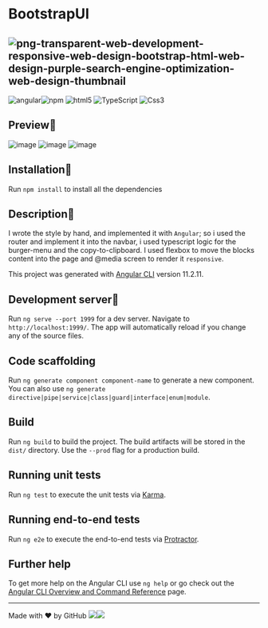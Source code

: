 # BootstrapUI
## ![png-transparent-web-development-responsive-web-design-bootstrap-html-web-design-purple-search-engine-optimization-web-design-thumbnail](https://user-images.githubusercontent.com/45575898/129549226-4d7c7e10-5a87-42f6-8e44-1328616c58c4.png)

  <img alt="angular" src="https://img.shields.io/badge/-Angular-DD0031?style=flat-square&logo=angular&logoColor=white" /><img alt="npm" src="https://img.shields.io/badge/-NPM-CB3837?style=flat-square&logo=npm&logoColor=white" />
  <img alt="html5" src="https://img.shields.io/badge/-HTML5-E34F26?style=flat-square&logo=html5&logoColor=white" />
  <img alt="TypeScript" src="https://img.shields.io/badge/-TypeScript-007ACC?style=flat-square&logo=typescript&logoColor=white" />
  <img alt="Css3" src="https://img.shields.io/badge/-CSS3-00FF00?style=flat-square&logo=css3&logoColor=white" />

## Preview📌
![image](https://user-images.githubusercontent.com/45575898/129449641-a4b60e47-7e50-4912-bcde-331fddd8dc65.png)
![image](https://user-images.githubusercontent.com/45575898/129449673-ce25132e-eb4a-472d-9970-9aaa78e7c2fc.png)
![image](https://user-images.githubusercontent.com/45575898/129449690-656a1f9e-a0ca-414f-9568-59129f16869f.png)

## Installation📌
Run `npm install` to install all the dependencies

## Description📌
I wrote the style by hand, and implemented it with `Angular`; so i used the router and implement it into the navbar, i used typescript logic for the burger-menu and the copy-to-clipboard.
I used flexbox to move the blocks content into the page and @media screen to render it `responsive`.

This project was generated with [Angular CLI](https://github.com/angular/angular-cli) version 11.2.11.

## Development server📌

Run `ng serve --port 1999` for a dev server. Navigate to `http://localhost:1999/`. The app will automatically reload if you change any of the source files.

## Code scaffolding

Run `ng generate component component-name` to generate a new component. You can also use `ng generate directive|pipe|service|class|guard|interface|enum|module`.

## Build

Run `ng build` to build the project. The build artifacts will be stored in the `dist/` directory. Use the `--prod` flag for a production build.

## Running unit tests

Run `ng test` to execute the unit tests via [Karma](https://karma-runner.github.io).

## Running end-to-end tests

Run `ng e2e` to execute the end-to-end tests via [Protractor](http://www.protractortest.org/).

## Further help

To get more help on the Angular CLI use `ng help` or go check out the [Angular CLI Overview and Command Reference](https://angular.io/cli) page.


-----------------------------------------------------------------------------------------------------------------------------------------------------------------------------------
Made with ❤ by GitHub ![](https://img.shields.io/badge/luca-informational?style=flat&logo=#DD0031&logoColor=white&color=2bbc8a)![](https://img.shields.io/badge/Imbalzano-informational?style=flat&logo=&logoColor=white&color=2bbc8a)
